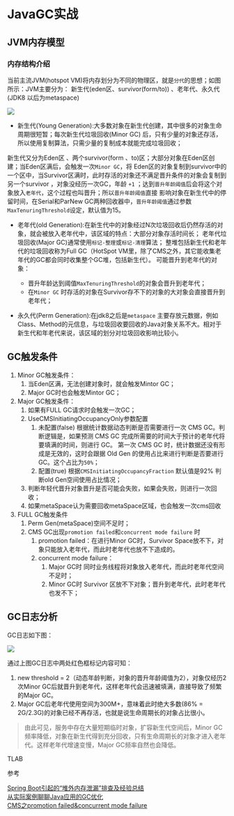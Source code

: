 # JavaGC实战

## JVM内存模型

### 内存结构介绍

当前主流JVM(hotspot VM)将内存划分为不同的物理区，就是`分代`的思想；如图所示：JVM主要分为：
新生代(eden区、survivor(form/to)) 、老年代、永久代(JDK8 以后为metaspace)

![](.JavaGC.MD_images/07e6cc71.png)

- 新生代(Young Generation):大多数对象在新生代创建，其中很多的对象生命周期很短暂；每次新生代垃圾回收(Minor GC)
后，只有少量的对象还存活，所以使用复制算法，只需少量的复制成本就能完成垃圾回收；

新生代又分为Eden区 、两个survivor(form 、to)区；大部分对象在Eden区创建；当Eden区满后，会触发一次`Minor GC`，将
Eden区的对象复制到survivor中的一个区中，当Survivor区满时，此时存活的对象还不满足晋升条件的对象会复制到另一个survivor
，对象没经历一次GC，年龄 `+1` ；达到`晋升年龄阈值`后会将这个对象放入`老年代`，这个过程也叫晋升；所以`晋升年龄阈值`直接
影响对象在新生代中的停留时间，在Serial和ParNew GC两种回收器中，`晋升年龄阈值`通过参数`MaxTenuringThreshold`设定，默认值为15。

- 老年代(old Generation):在新生代中的对象经过N次垃圾回收后仍然存活的对象，就会被放入老年代中，该区域的特点：大部分对象存活时间长；
老年代垃圾回收(Major GC)通常使用`标记-整理`或`标记-清理`算法；
整堆包括新生代和老年代的垃圾回收称为Full GC（HotSpot VM里，除了CMS之外，其它能收集老年代的GC都会同时收集整个GC堆，包括新生代）。
可能晋升到老年代的对象：
    - 晋升年龄达到阈值`MaxTenuringThreshold`的对象会晋升到老年代；
    - 在`Minor GC` 时存活的对象在Survivor存不下的对象的大对象会直接晋升到老年代；

- 永久代(Perm Generation):在jdk8之后是`metaspace` 主要存放元数据，例如Class、Method的元信息，与垃圾回收要回收的Java对象关系不大。相对于新生代和年老代来说，该区域的划分对垃圾回收影响比较小。

## GC触发条件

1. Minor GC触发条件：
    1. 当Eden区满，无法创建对象时，就会触发Mintor GC；
    2. Major GC时也会触发Mintor GC；
2. Major GC触发条件：
    1. 如果有FULL GC请求时会触发一次GC；
    2. UseCMSInitiatingOccupancyOnly参数配置
        1. 未配置(false)
            根据统计数据动态判断是否需要进行一次 CMS GC。判断逻辑是，如果预测 CMS GC 完成所需要的时间大于预计的老年代将要填满的时间，则进行 GC。
            第一次 CMS GC 时，统计数据还没有形成是无效的，这时会跟据 Old Gen 的使用占比来进行判断是否要进行 GC。这个占比为`50%`；
        2. 配置(true)
            根据`CMSInitiatingOccupancyFraction` 默认值是92% 判断old Gen空间使用占比情况；
    3. 判断年轻代晋升对象晋升是否可能会失败，如果会失败，则进行一次回收；
    4. 如果metaSpace认为需要回收metaSpace区域，也会触发一次cms回收
3. FULL GC触发条件
    1. Perm Gen(metaSpace)空间不足时；
    2. CMS GC出现`promotion failed`和`concurrent mode failure` 时
        1. promotion failed：在进行Minor GC时，Survivor Space放不下，对象只能放入老年代，而此时老年代也放不下造成的。
        2. concurrent mode failure：
            1. Major GC时 同时业务线程将对象放入老年代，而此时老年代空间不足时；
            2. Minor GC时 Survivor 区放不下对象；晋升到老年代，此时老年代也发不下；

## GC日志分析

GC日志如下图：

![](.JavaGC.MD_images/b326f20a.png)


通过上图GC日志中两处红色框标记内容可知： 
1. new threshold = 2（动态年龄判断，对象的晋升年龄阈值为2），对象仅经历2次Minor GC后就晋升到老年代，这样老年代会迅速被填满，直接导致了频繁的Major GC。 
2. Major GC后老年代使用空间为300M+，意味着此时绝大多数(86% = 2G/2.3G)的对象已经不再存活，也就是说生命周期长的对象占比很小。

>由此可见，服务中存在大量短期临时对象，扩容新生代空间后，Minor GC频率降低，对象在新生代得到充分回收，只有生命周期长的对象才进入老年代。这样老年代增速变慢，Major GC频率自然也会降低。


TLAB

参考

[Spring Boot引起的“堆外内存泄漏”排查及经验总结](https://tech.meituan.com/2019/01/03/spring-boot-native-memory-leak.html)  
[从实际案例聊聊Java应用的GC优化](https://tech.meituan.com/2017/12/29/jvm-optimize.html)  
[CMS之promotion failed&concurrent mode failure](https://www.jianshu.com/p/ca1b0d4107c5)